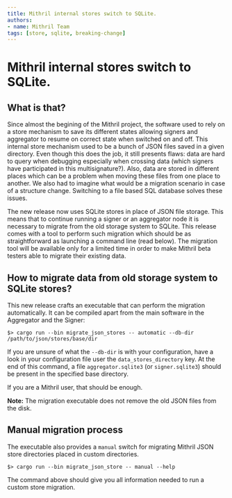 ```yaml
---
title: Mithril internal stores switch to SQLite.
authors:
- name: Mithril Team
tags: [store, sqlite, breaking-change]
---
```


# Mithril internal stores switch to SQLite.

## What is that?

Since almost the begining of the Mithril project, the software used to rely on a store mechanism to save its different states allowing signers and aggregator to resume on correct state when switched on and off. This internal store mechanism used to be a bunch of JSON files saved in a given directory. Even though this does the job, it still presents flaws: data are hard to query when debugging especially when crossing data (which signers have participated in this multisignature?). Also, data are stored in different places which can be a problem when moving these files from one place to another. We also had to imagine what would be a migration scenario in case of a structure change. Switching to a file based SQL database solves these issues.

The new release now uses SQLite stores in place of JSON file storage. This means that to continue running a signer or an aggregator node it is necessary to migrate from the old storage system to SQLite. This release comes with a tool to perform such migration which should be as straightforward as launching a command line (read below). The migration tool will be available only for a limited time in order to make Mithril beta testers able to migrate their existing data.

## How to migrate data from old storage system to SQLite stores?

This new release crafts an executable that can perform the migration automatically. It can be compiled apart from the main software in the Aggregator and the Signer:

```
$> cargo run --bin migrate_json_stores -- automatic --db-dir /path/to/json/stores/base/dir
```

If you are unsure of what the `--db-dir` is with your configuration, have a look in your configuration file user the `data_stores_directory` key. At the end of this command, a file `aggregator.sqlite3` (or `signer.sqlite3`) should be present in the specified base directory. 

If you are a Mithril user, that should be enough.

**Note:** The migration executable does not remove the old JSON files from the disk. 

## Manual migration process

The executable also provides a `manual` switch for migrating Mithril JSON store directories placed in custom directories. 

```
$> cargo run --bin migrate_json_store -- manual --help
```

The command above should give you all information needed to run a custom store migration.